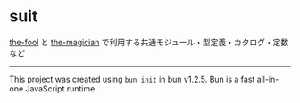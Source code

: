 # suit
[the-fool](https://github.com/sweshelo/the-fool) と [the-magician](https://github.com/sweshelo/the-magician) で利用する共通モジュール・型定義・カタログ・定数など

---

This project was created using `bun init` in bun v1.2.5. [Bun](https://bun.sh) is a fast all-in-one JavaScript runtime.

